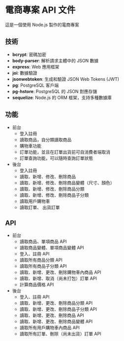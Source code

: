 # 電商專案 API 文件

這是一個使用 Node.js 製作的電商專案

## 技術

- **bcrypt**: 密碼加密
- **body-parser**: 解析請求主體中的 JSON 數據
- **express**: Web 應用框架
- **joi**: 數據驗證
- **jsonwebtoken**: 生成和驗證 JSON Web Tokens (JWT)
- **pg**: PostgreSQL 客戶端
- **pg-hstore**: PostgreSQL 的 JSON 對應存儲
- **sequelize**: Node.js 的 ORM 框架，支持多種數據庫

## 功能

- 前台
  - 登入註冊
  - 讀取商品，自分類讀取商品
  - 購物車功能
  - 訂單功能，並且在訂單出貨前可自消費者端取消
  - 訂單查詢功能，可以隨時查詢訂單狀態
- 後台
  - 登入註冊
  - 讀取、新增、修改、刪除商品
  - 讀取、新增、修改、刪除商品變體（尺寸、顏色）
  - 讀取、新增、修改、刪除商品分類
  - 讀取、新增、修改、刪除商品子分類
  - 讀取用戶購物車
  - 讀取訂單、 出貨訂單

## API

- 前台
  - 讀取商品、單項商品 API
  - 讀取商品變體、單項商品變體 API
  - 登入、註冊 API
  - 讀取所有商品分類 API
  - 讀取所有商品子分類 API
  - 讀取、新增、更改、刪除購物車內商品 API
  - 讀取、新增、取消（尚未打包）訂單 API
  - 計算商品價格 API
- 後台
  - 登入、註冊 API
  - 讀取、新增、更改、刪除商品分類 API
  - 讀取、新增、更改、刪除商品子分類 API
  - 讀取、新增、更改、刪除商品 API
  - 讀取、新增、更改、刪除商品變體 API
  - 讀取所有用戶購物車內商品 API
  - 讀取所有訂單、刪除（尚未出貨）訂單 API

